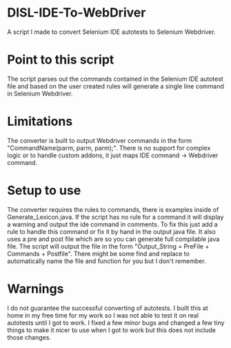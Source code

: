 # DISL-IDE-To-WebDriver
A script I made to convert Selenium IDE autotests to Selenium Webdriver.

# Point to this script
The script parses out the commands contained in the Selenium IDE autotest file and based on the user created rules will generate a single line command in Selenium Webdriver.

# Limitations
The converter is built to output Webdriver commands in the form "CommandName(parm, parm, parm);". There is no support for complex logic or to handle custom addons, it just maps IDE command -> Webdriver command.

# Setup to use
The converter requires the rules to commands, there is examples inside of Generate_Lexicon.java. If the script has no rule for a command it will display a warning and output the ide command in comments. To fix this just add a rule to handle this command or fix it by hand in the output java file. It also uses a pre and post file which are so you can generate full compilable java file. The script will output the file in the form "Output_String = PreFile + Commands + Postfile". There might be some find and replace to automatically name the file and function for you but I don't remember. 

# Warnings
I do not guarantee the successful converting of autotests. I built this at home in my free time for my work so I was not able to test it on real autotests until I got to work. I fixed a few minor bugs and changed a few tiny things to make it nicer to use when I got to work but this does not include those changes.

